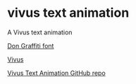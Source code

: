 # vivus text animation

A Vivus text animation

[Don Graffiti font](https://www.dafont.com/don-graffiti.font)

[Vivus](https://github.com/maxwellito/vivus)

[Vivus Text Animation GitHub repo](https://github.com/Karl-Horning/vivus-text-animation)